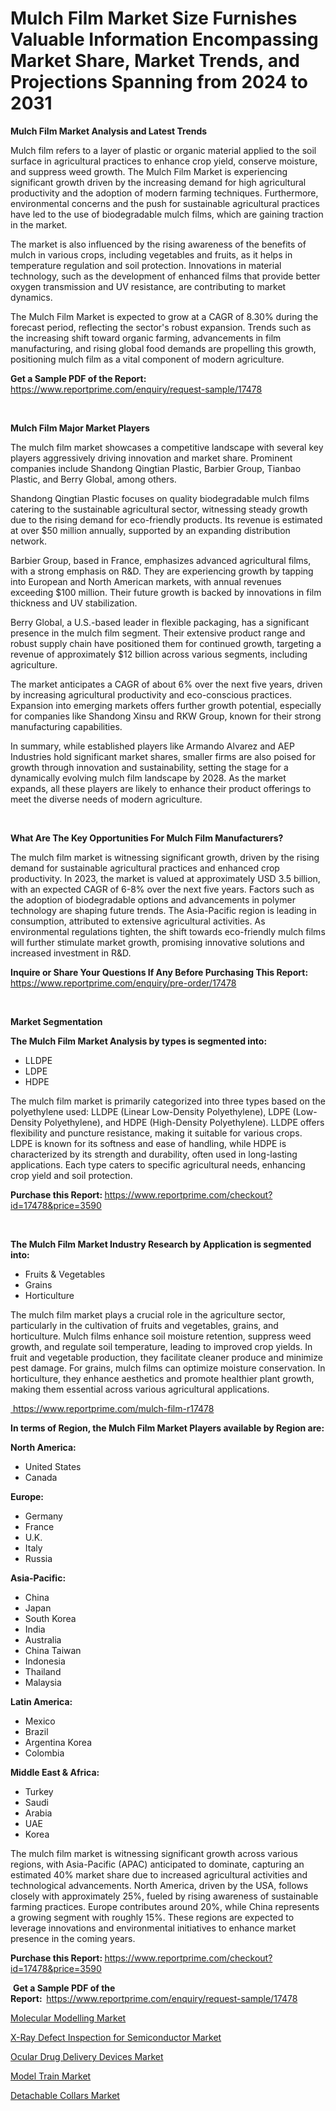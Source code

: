 <p><h1>Mulch Film Market Size Furnishes Valuable Information Encompassing Market Share, Market Trends, and Projections Spanning from 2024 to 2031</h1></p><p><strong>Mulch Film Market Analysis and Latest Trends</strong></p>
<p><p>Mulch film refers to a layer of plastic or organic material applied to the soil surface in agricultural practices to enhance crop yield, conserve moisture, and suppress weed growth. The Mulch Film Market is experiencing significant growth driven by the increasing demand for high agricultural productivity and the adoption of modern farming techniques. Furthermore, environmental concerns and the push for sustainable agricultural practices have led to the use of biodegradable mulch films, which are gaining traction in the market.</p><p>The market is also influenced by the rising awareness of the benefits of mulch in various crops, including vegetables and fruits, as it helps in temperature regulation and soil protection. Innovations in material technology, such as the development of enhanced films that provide better oxygen transmission and UV resistance, are contributing to market dynamics.</p><p>The Mulch Film Market is expected to grow at a CAGR of 8.30% during the forecast period, reflecting the sector's robust expansion. Trends such as the increasing shift toward organic farming, advancements in film manufacturing, and rising global food demands are propelling this growth, positioning mulch film as a vital component of modern agriculture.</p></p>
<p><strong>Get a Sample PDF of the Report:&nbsp;</strong> <a href="https://www.reportprime.com/enquiry/request-sample/17478?utm_campaign=13&utm_medium=2&utm_source=Github&utm_content=ia&utm_term=27112024&utm_id=mulch-film">https://www.reportprime.com/enquiry/request-sample/17478</a></p>
<p>&nbsp;</p>
<p><strong>Mulch Film Major Market Players</strong></p>
<p><p>The mulch film market showcases a competitive landscape with several key players aggressively driving innovation and market share. Prominent companies include Shandong Qingtian Plastic, Barbier Group, Tianbao Plastic, and Berry Global, among others. </p><p>Shandong Qingtian Plastic focuses on quality biodegradable mulch films catering to the sustainable agricultural sector, witnessing steady growth due to the rising demand for eco-friendly products. Its revenue is estimated at over $50 million annually, supported by an expanding distribution network.</p><p>Barbier Group, based in France, emphasizes advanced agricultural films, with a strong emphasis on R&D. They are experiencing growth by tapping into European and North American markets, with annual revenues exceeding $100 million. Their future growth is backed by innovations in film thickness and UV stabilization.</p><p>Berry Global, a U.S.-based leader in flexible packaging, has a significant presence in the mulch film segment. Their extensive product range and robust supply chain have positioned them for continued growth, targeting a revenue of approximately $12 billion across various segments, including agriculture.</p><p>The market anticipates a CAGR of about 6% over the next five years, driven by increasing agricultural productivity and eco-conscious practices. Expansion into emerging markets offers further growth potential, especially for companies like Shandong Xinsu and RKW Group, known for their strong manufacturing capabilities.</p><p>In summary, while established players like Armando Alvarez and AEP Industries hold significant market shares, smaller firms are also poised for growth through innovation and sustainability, setting the stage for a dynamically evolving mulch film landscape by 2028. As the market expands, all these players are likely to enhance their product offerings to meet the diverse needs of modern agriculture.</p></p>
<p>&nbsp;</p>
<p><strong>What Are The Key Opportunities For Mulch Film Manufacturers?</strong></p>
<p><p>The mulch film market is witnessing significant growth, driven by the rising demand for sustainable agricultural practices and enhanced crop productivity. In 2023, the market is valued at approximately USD 3.5 billion, with an expected CAGR of 6-8% over the next five years. Factors such as the adoption of biodegradable options and advancements in polymer technology are shaping future trends. The Asia-Pacific region is leading in consumption, attributed to extensive agricultural activities. As environmental regulations tighten, the shift towards eco-friendly mulch films will further stimulate market growth, promising innovative solutions and increased investment in R&D.</p></p>
<p><strong>Inquire or Share Your Questions If Any Before Purchasing This Report:</strong> <a href="https://www.reportprime.com/enquiry/pre-order/17478?utm_campaign=13&utm_medium=2&utm_source=Github&utm_content=ia&utm_term=27112024&utm_id=mulch-film">https://www.reportprime.com/enquiry/pre-order/17478</a></p>
<p>&nbsp;</p>
<p><strong>Market Segmentation</strong></p>
<p><strong>The Mulch Film Market Analysis by types is segmented into:</strong></p>
<p><ul><li>LLDPE</li><li>LDPE</li><li>HDPE</li></ul></p>
<p><p>The mulch film market is primarily categorized into three types based on the polyethylene used: LLDPE (Linear Low-Density Polyethylene), LDPE (Low-Density Polyethylene), and HDPE (High-Density Polyethylene). LLDPE offers flexibility and puncture resistance, making it suitable for various crops. LDPE is known for its softness and ease of handling, while HDPE is characterized by its strength and durability, often used in long-lasting applications. Each type caters to specific agricultural needs, enhancing crop yield and soil protection.</p></p>
<p><strong>Purchase this Report:&nbsp;</strong><a href="https://www.reportprime.com/checkout?id=17478&price=3590&utm_campaign=13&utm_medium=2&utm_source=Github&utm_content=ia&utm_term=27112024&utm_id=mulch-film">https://www.reportprime.com/checkout?id=17478&price=3590</a></p>
<p>&nbsp;</p>
<p><strong>The Mulch Film Market Industry Research by Application is segmented into:</strong></p>
<p><ul><li>Fruits & Vegetables</li><li>Grains</li><li>Horticulture</li></ul></p>
<p><p>The mulch film market plays a crucial role in the agriculture sector, particularly in the cultivation of fruits and vegetables, grains, and horticulture. Mulch films enhance soil moisture retention, suppress weed growth, and regulate soil temperature, leading to improved crop yields. In fruit and vegetable production, they facilitate cleaner produce and minimize pest damage. For grains, mulch films can optimize moisture conservation. In horticulture, they enhance aesthetics and promote healthier plant growth, making them essential across various agricultural applications.</p></p>
<p><a href="https://www.reportprime.com/mulch-film-r17478?utm_campaign=13&utm_medium=2&utm_source=Github&utm_content=ia&utm_term=27112024&utm_id=mulch-film">&nbsp;https://www.reportprime.com/mulch-film-r17478</a></p>
<p><strong>In terms of Region, the Mulch Film Market Players available by Region are:</strong></p>
<p>
    <p> <strong> North America: </strong>
        <ul>
            <li>United States</li>
            <li>Canada</li>
        </ul>
        </p> 
    <p> <strong> Europe: </strong>
        <ul>
            <li>Germany</li>
            <li>France</li>
            <li>U.K.</li>
            <li>Italy</li>
            <li>Russia</li>
        </ul>
        </p> 
    <p> <strong> Asia-Pacific: </strong>
        <ul>
            <li>China</li>
            <li>Japan</li>
            <li>South Korea</li>
            <li>India</li>
            <li>Australia</li>
            <li>China Taiwan</li>
            <li>Indonesia</li>
            <li>Thailand</li>
            <li>Malaysia</li>
        </ul>
        </p> 
    <p> <strong> Latin America: </strong>
        <ul>
            <li>Mexico</li>
            <li>Brazil</li>
            <li>Argentina Korea</li>
            <li>Colombia</li>
        </ul>
        </p> 
    <p> <strong> Middle East & Africa: </strong>
        <ul>
            <li>Turkey</li>
            <li>Saudi</li>
            <li>Arabia</li>
            <li>UAE</li>
            <li>Korea</li>
        </ul>
    </p>
    </p>
<p><p>The mulch film market is witnessing significant growth across various regions, with Asia-Pacific (APAC) anticipated to dominate, capturing an estimated 40% market share due to increased agricultural activities and technological advancements. North America, driven by the USA, follows closely with approximately 25%, fueled by rising awareness of sustainable farming practices. Europe contributes around 20%, while China represents a growing segment with roughly 15%. These regions are expected to leverage innovations and environmental initiatives to enhance market presence in the coming years.</p></p>
<p><strong>Purchase this Report: </strong><a href="https://www.reportprime.com/checkout?id=17478&price=3590&utm_campaign=13&utm_medium=2&utm_source=Github&utm_content=ia&utm_term=27112024&utm_id=mulch-film">https://www.reportprime.com/checkout?id=17478&price=3590</a></p>
<p>&nbsp;<strong>Get a Sample PDF of the Report:&nbsp;&nbsp;</strong><a href="https://www.reportprime.com/enquiry/request-sample/17478?utm_campaign=13&utm_medium=2&utm_source=Github&utm_content=ia&utm_term=27112024&utm_id=mulch-film">https://www.reportprime.com/enquiry/request-sample/17478</a></p>
<p><strong></strong></p>
<p><p><a href="https://github.com/MarciaRunte/Market-Research-Report-List-1/blob/main/molecular-modelling-market.md?utm_campaign=13&utm_medium=2&utm_source=Github&utm_content=ia&utm_term=27112024&utm_id=mulch-film">Molecular Modelling Market</a></p><p><a href="https://issuu.com/reportprime-2/docs/x-ray-defect-inspection-for-semicon_9a55d625ba63d6?utm_campaign=13&utm_medium=2&utm_source=Github&utm_content=ia&utm_term=27112024&utm_id=mulch-film">X-Ray Defect Inspection for Semiconductor Market</a></p><p><a href="https://www.linkedin.com/pulse/ocular-drug-delivery-devices-market-growth-segmentation-regional-cmize?utm_campaign=13&utm_medium=2&utm_source=Github&utm_content=ia&utm_term=27112024&utm_id=mulch-film">Ocular Drug Delivery Devices Market</a></p><p><a href="https://github.com/Chiragrp22/Market-Research-Report-List-6/blob/main/model-train-market.md?utm_campaign=13&utm_medium=2&utm_source=Github&utm_content=ia&utm_term=27112024&utm_id=mulch-film">Model Train Market</a></p><p><a href="https://www.linkedin.com/pulse/global-detachable-collars-market-trends-forecasts-strategic-analysis-na64c?utm_campaign=13&utm_medium=2&utm_source=Github&utm_content=ia&utm_term=27112024&utm_id=mulch-film">Detachable Collars Market</a></p></p>